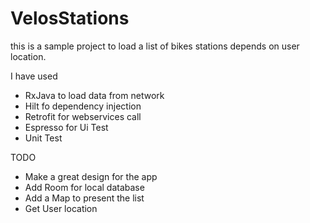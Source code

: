 # VelosStations

this is a sample project to load a list of bikes stations depends on user location.

I have used


* RxJava to load data from network
* Hilt fo dependency injection
* Retrofit for webservices call
* Espresso for Ui Test
* Unit Test

TODO

* Make a great design for the app
* Add Room for local database
* Add a Map to present the list
* Get User location 

